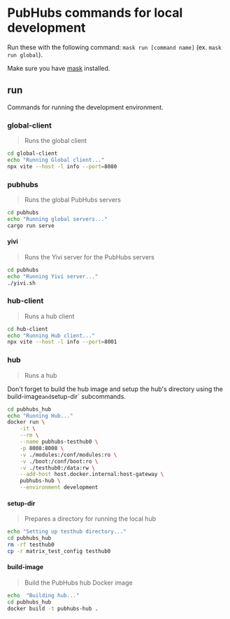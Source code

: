# PubHubs commands for local development

Run these with the following command: `mask run [command name]` (ex. `mask run global`).

Make sure you have [mask](https://github.com/jacobdeichert/mask) installed.

## run

Commands for running the development environment.

### global-client

> Runs the global client

```sh
cd global-client
echo "Running Global client..."
npx vite --host -l info --port=8080
```

### pubhubs

> Runs the global PubHubs servers

```sh
cd pubhubs
echo "Running global servers..."
cargo run serve
```

#### yivi

> Runs the Yivi server for the PubHubs servers

```sh
cd pubhubs
echo "Running Yivi server..."
./yivi.sh
```

### hub-client

> Runs a hub client

```sh
cd hub-client
echo "Running Hub client..."
npx vite --host -l info --port=8001
```

### hub

> Runs a hub

Don't forget to build the hub image and setup the hub's directory using the 
build-image` and `setup-dir` subcommands.

```sh
cd pubhubs_hub
echo "Running Hub..."
docker run \
    -it \
    --rm \
    --name pubhubs-testhub0 \
    -p 8008:8008 \
    -v ./modules:/conf/modules:ro \
    -v ./boot:/conf/boot:ro \
    -v ./testhub0:/data:rw \
    --add-host host.docker.internal:host-gateway \
    pubhubs-hub \
    --environment development
```

#### setup-dir

> Prepares a directory for running the local hub

```sh
echo "Setting up testhub directory..."
cd pubhubs_hub
rm -rf testhub0
cp -r matrix_test_config testhub0
```

#### build-image

> Build the PubHubs hub Docker image

```sh
echo  "Building hub..."
cd pubhubs_hub
docker build -t pubhubs-hub .
```
